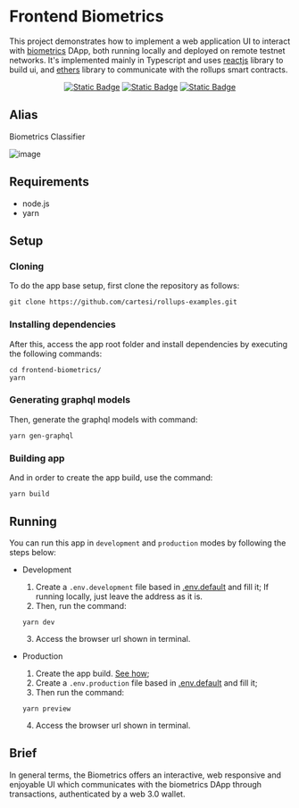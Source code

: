 # Frontend Biometrics

This project demonstrates how to implement a web application UI to interact with [biometrics](../biometrics/) DApp, both running locally and deployed on remote testnet networks.
It's implemented mainly in Typescript and uses [reactjs](https://reactjs.org/) library to build ui, and [ethers](https://docs.ethers.io/v5/) library to communicate with the rollups smart contracts.

<div align="center">
    
  <a href="">[![Static Badge](https://img.shields.io/badge/cartesi--rollups-1.0.0-5bd1d7)](https://docs.cartesi.io/cartesi-rollups/)</a>
  <a href="">[![Static Badge](https://img.shields.io/badge/react.js-18.0.17-green)](https://react.dev/)</a>
  <a href="">[![Static Badge](https://img.shields.io/badge/ethers-5.7-brown)](https://docs.ethers.io/v5/)</a>
</div>

## Alias

Biometrics Classifier

![image](https://github.com/souzavinny/rollups-examples/assets/4421825/ecdc97b1-9362-4b54-b080-8623209ad6cf)

## Requirements

- node.js
- yarn

## Setup

### Cloning

To do the app base setup, first clone the repository as follows:

```shell
git clone https://github.com/cartesi/rollups-examples.git
```

### Installing dependencies

After this, access the app root folder and install dependencies by executing the following commands:

```shell
cd frontend-biometrics/
yarn
```

### Generating graphql models

Then, generate the graphql models with command:

```shell
yarn gen-graphql
```

### Building app

And in order to create the app build, use the command:

```shell
yarn build
```

## Running

You can run this app in `development` and `production` modes by following the steps below:

- Development

    1. Create a `.env.development` file based in [.env.default](.env.default) and fill it; If running locally, just leave the address as it is.
    2. Then, run the command:
    ```shell
    yarn dev
    ```
    3. Access the browser url shown in terminal.

- Production

    1. Create the app build. [See how](#building-app);
    2. Create a `.env.production` file based in [.env.default](.env.default) and fill it;
    3. Then run the command:
    ```shell
    yarn preview
    ```
    4. Access the browser url shown in terminal.

## Brief

In general terms, the Biometrics offers an interactive, web responsive and enjoyable UI which communicates with the biometrics DApp through transactions, authenticated by a web 3.0 wallet.


